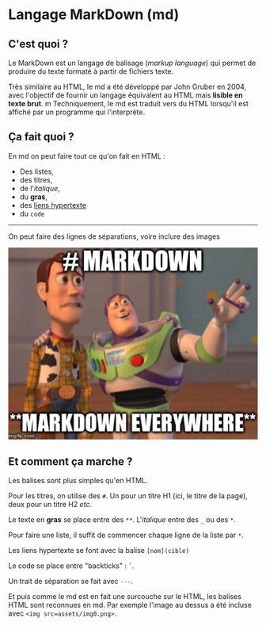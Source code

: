 # Langage MarkDown (md)

## C'est quoi ?
Le MarkDown est un langage de balisage (_markup language_) qui permet de produire du texte formaté à partir de fichiers texte.

Très similaire au HTML, le md a été développé par John Gruber en 2004, avec l'objectif de fournir un langage équivalent au HTML mais **lisible en texte brut**. 
m
Techniquement, le md est traduit vers du HTML lorsqu'il est affiché par un programme qui l'interprète.

## Ça fait quoi ?
En md on peut faire tout ce qu'on fait en HTML : 
* Des listes,
* des titres,
* de l'_italique_,
* du **gras**,
* des [liens hypertexte](https://www.markdownguide.org/)
* du `code`

---

On peut faire des lignes de séparations, voire inclure des images

<img src="assets/img0.png">

## Et comment ça marche ?
Les balises sont plus simples qu'en HTML.

Pour les titres, on utilise des `#`. Un pour un titre H1 (ici, le titre de la page), deux pour un titre H2 _etc_.

Le texte en **gras** se place entre des `**`. L'*italique* entre des `_` ou des `*`.

Pour faire une liste, il suffit de commencer chaque ligne de la liste par `*`.

Les liens hypertexte se font avec la balise `[nom](cible)`

Le code se place entre "backticks" : `` ` ``.

Un trait de séparation se fait avec `---`.

Et puis comme le md est en fait une surcouche sur le HTML, les balises HTML sont reconnues en md. Par exemple l'image au dessus a été incluse avec `<img src=assets/img0.png>`.

